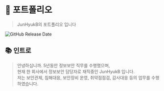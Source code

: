 # 🔖  포트폴리오

>  JunHyukB의 포트폴리오 입니다

<img alt="GitHub Release Date" src="https://img.shields.io/github/release-date/SubtitleEdit/subtitleedit">

<br />

## 📚   인트로

>  안녕하십니까. 5년동안 정보보안 직무를 수행했으며,<br />
>  현재 한 회사에서 정보보안 담당자로 재직중인 JunHyukB 입니다.<br />
>  저는 보안관제, 침해대응, 보안장비 운영, 취약점점검, 감사대응 등의 업무를 수행하였습니다.<br />
<br />

## 
